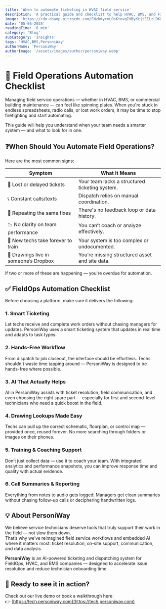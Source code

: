 ```yaml
---
title: 'When to automate ticketing in HVAC field service'
description: 'A practical guide and checklist to help HVAC, BMS, and FieldOps teams decide when it’s time to automate their field service operations and what features to look for in a smart dispatching and ticketing system.'
image: 'https://cdn-doamp.nitrocdn.com/FNzkmycmLOsKtovqIVRyKtjtEILzLDKX/assets/images/optimized/rev-13fe792/fieldcomplete.com/wp-content/uploads/2023/09/HVAC-Safety.-Risks-and-Technician-Protection.jpg'
date: '05-05-2025'
readingTime: '6 min'
category: 'Blog'
subCategory: 'Insights'
tags: 'HVAC,BMS,PersoniWay'
authorName: 'PersoniWay'
authorImage: '/assets/images/author/personiway.webp'
---
```


# 🧰 Field Operations Automation Checklist

Managing field service operations — whether in HVAC, BMS, or commercial building maintenance — can feel like spinning plates. When you're stuck in endless spreadsheets, radio calls, or lost work orders, it may be time to stop firefighting and start automating.

This guide will help you understand when your team needs a smarter system — and what to look for in one.

## ❓When Should You Automate Field Operations?

Here are the most common signs:

| Symptom | What It Means |
|--------|----------------|
| 🧾 Lost or delayed tickets | Your team lacks a structured ticketing system. |
| 📞 Constant calls/texts | Dispatch relies on manual coordination. |
| 🔄 Repeating the same fixes | There's no feedback loop or data history. |
| 📉 No clarity on team performance | You can’t coach or analyze effectively. |
| 🤯 New techs take forever to train | Your system is too complex or undocumented. |
| 📂 Drawings live in someone’s Dropbox | You’re missing structured asset and site data. |

If two or more of these are happening — you're overdue for automation.

## ✅ FieldOps Automation Checklist

Before choosing a platform, make sure it delivers the following:

### 1. Smart Ticketing

Let techs receive and complete work orders without chasing managers for updates. PersoniWay uses a smart ticketing system that updates in real time and adapts to task types.

### 2. Hands-Free Workflow

From dispatch to job closeout, the interface should be effortless. Techs shouldn't waste time tapping around — PersoniWay is designed to be hands-free where possible.

### 3. AI That Actually Helps

AI in PersoniWay assists with ticket resolution, field communication, and even choosing the right spare part — especially for first and second-level technicians who need a quick boost in the field.

### 4. Drawing Lookups Made Easy

Techs can pull up the correct schematic, floorplan, or control map — provided once, reused forever. No more searching through folders or images on their phones.

### 5. Training & Coaching Support

Don’t just collect data — use it to coach your team. With integrated analytics and performance snapshots, you can improve response time and quality with actual evidence.

### 6. Call Summaries & Reporting

Everything from notes to audio gets logged. Managers get clean summaries without chasing follow-up calls or deciphering handwritten logs.

## 💡 About PersoniWay

We believe service technicians deserve tools that truly support their work in the field — not slow them down.  
That’s why we’ve reimagined field service workflows and embedded AI where it matters most: ticket resolution, on-site support, communication, and data analysis.

**PersoniWay** is an AI-powered ticketing and dispatching system for FieldOps, HVAC, and BMS companies — designed to accelerate issue resolution and reduce technician onboarding time.

## 🚀 Ready to see it in action?

Check out our live demo or book a walkthrough here:  
👉 [https://tech.personiway.com](https://tech.personiway.com)
